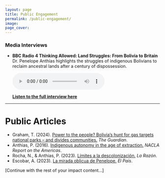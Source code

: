 ```yaml
---
layout: page
title: Public Engagement
permalink: /public-engagement/
image:
page_cover:
---
```



### Media Interviews

- **BBC Radio 4 Thinking Allowed: Land Struggles: From Bolivia to Britain**  
    Dr. Penelope Anthias highlights the struggles of indigenous Bolivians to reclaim ancestral lands after a century of dispossession.

  <audio controls>
      <source src="/images/audio.mp4" type="audio/mpeg">
      Your browser does not support the audio element.
  </audio>

  <a href="https://www.bbc.co.uk/sounds/play/m0008wpf"><strong><span>Listen to the full interview here</span></strong></a>

<!--
<details>
  <summary><strong>BBC Radio 4 Thinking Allowed: Land Struggles: From Bolivia to Britain</strong></summary>
  <p><i>Laurie Taylor discusses with Brett Christophers about the UK’s “new enclosure,” where the private sector has appropriated two million hectares of public land worth £400 billion. Penelope Anthias highlights the struggles of indigenous Bolivians to reclaim ancestral lands after a century of dispossession.</i></p>

  <audio controls>
    <source src="{{ site.url }}{{ site.baseurl }}/images/audio.mp4" type="audio/mpeg">
    Your browser does not support the audio element.
  </audio>

  <p><a href="https://www.bbc.co.uk/sounds/play/m0008wpf"><strong><span>Listen to the full interview here</span></strong></a></p>
</details>
-->
---

# Public Articles

- Graham, T. (2024). [<span class="blue">Power to the people? Bolivia’s hunt for gas targets national parks – and divides communities.</span>](https://www.theguardian.com/global-development/2024/apr/10/bolivias-hunt-for-gas-targets-national-parks-and-divides-communities-tariquia) *The Guardian*.
- Anthias, P. (2016). [<span class="blue">Indigenous autonomy in the age of extraction.</span>](https://nacla.org/news/2016/07/29/indigenous-autonomy-age-extraction) *NACLA Report on the Americas*.
- Rocha, N., & Anthias, P. (2023). [<span class="blue">Límites a la descolonización.</span>](https://www.la-razon.com/politico/2023/04/02/limites-a-la-descolonizacion/) *La Razón*.
- Escobar, A. (2023). [<span class="blue">La mirada oblicua de Penelope.</span>](https://elpais.bo/sociales/20230401_la-mirada-oblicua-de-penelope.html) *El País*.


[Continue with the rest of your impact content...]
